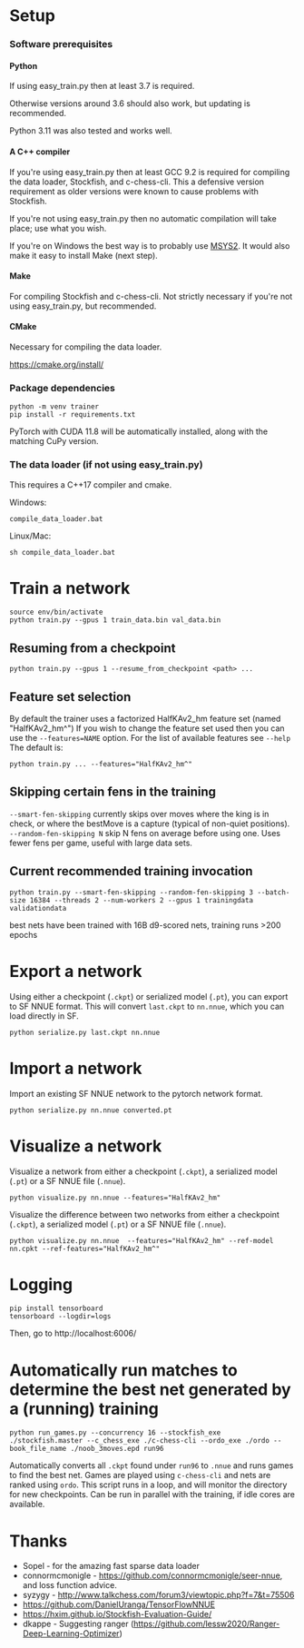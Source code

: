 # Setup

### Software prerequisites

#### Python

If using easy_train.py then at least 3.7 is required.

Otherwise versions around 3.6 should also work, but updating is recommended.

Python 3.11 was also tested and works well.

#### A C++ compiler

If you're using easy_train.py then at least GCC 9.2 is required for compiling the data loader, Stockfish, and c-chess-cli. This a defensive version requirement as older versions were known to cause problems with Stockfish.

If you're not using easy_train.py then no automatic compilation will take place; use what you wish.

If you're on Windows the best way is to probably use [MSYS2](https://www.msys2.org/). It would also make it easy to install Make (next step).

#### Make

For compiling Stockfish and c-chess-cli. Not strictly necessary if you're not using easy_train.py, but recommended.

#### CMake

Necessary for compiling the data loader.

https://cmake.org/install/

### Package dependencies

```
python -m venv trainer
pip install -r requirements.txt
```

PyTorch with CUDA 11.8 will be automatically installed, along with the matching CuPy version.

### The data loader (if not using easy_train.py)

This requires a C++17 compiler and cmake.

Windows:
```
compile_data_loader.bat
```

Linux/Mac:
```
sh compile_data_loader.bat
```

# Train a network

```
source env/bin/activate
python train.py --gpus 1 train_data.bin val_data.bin
```

## Resuming from a checkpoint
```
python train.py --gpus 1 --resume_from_checkpoint <path> ...
```

## Feature set selection
By default the trainer uses a factorized HalfKAv2_hm feature set (named "HalfKAv2_hm^")
If you wish to change the feature set used then you can use the `--features=NAME` option. For the list of available features see `--help`
The default is:
```
python train.py ... --features="HalfKAv2_hm^"
```

## Skipping certain fens in the training

`--smart-fen-skipping` currently skips over moves where the king is in check, or where the bestMove is a capture (typical of non-quiet positions).
`--random-fen-skipping N` skip N fens on average before using one. Uses fewer fens per game, useful with large data sets.

## Current recommended training invocation

```
python train.py --smart-fen-skipping --random-fen-skipping 3 --batch-size 16384 --threads 2 --num-workers 2 --gpus 1 trainingdata validationdata
```
best nets have been trained with 16B d9-scored nets, training runs >200 epochs



# Export a network

Using either a checkpoint (`.ckpt`) or serialized model (`.pt`),
you can export to SF NNUE format.  This will convert `last.ckpt`
to `nn.nnue`, which you can load directly in SF.
```
python serialize.py last.ckpt nn.nnue
```

# Import a network

Import an existing SF NNUE network to the pytorch network format.
```
python serialize.py nn.nnue converted.pt
```

# Visualize a network

Visualize a network from either a checkpoint (`.ckpt`), a serialized model (`.pt`)
or a SF NNUE file (`.nnue`).
```
python visualize.py nn.nnue --features="HalfKAv2_hm"
```

Visualize the difference between two networks from either a checkpoint (`.ckpt`), a serialized model (`.pt`)
or a SF NNUE file (`.nnue`).
```
python visualize.py nn.nnue  --features="HalfKAv2_hm" --ref-model nn.cpkt --ref-features="HalfKAv2_hm^"
```

# Logging

```
pip install tensorboard
tensorboard --logdir=logs
```
Then, go to http://localhost:6006/

# Automatically run matches to determine the best net generated by a (running) training

```
python run_games.py --concurrency 16 --stockfish_exe ./stockfish.master --c_chess_exe ./c-chess-cli --ordo_exe ./ordo --book_file_name ./noob_3moves.epd run96
```

Automatically converts all `.ckpt` found under `run96` to `.nnue` and runs games to find the best net. Games are played using `c-chess-cli` and nets are ranked using `ordo`.
This script runs in a loop, and will monitor the directory for new checkpoints. Can be run in parallel with the training, if idle cores are available.


# Thanks

* Sopel - for the amazing fast sparse data loader
* connormcmonigle - https://github.com/connormcmonigle/seer-nnue, and loss function advice.
* syzygy - http://www.talkchess.com/forum3/viewtopic.php?f=7&t=75506
* https://github.com/DanielUranga/TensorFlowNNUE
* https://hxim.github.io/Stockfish-Evaluation-Guide/
* dkappe - Suggesting ranger (https://github.com/lessw2020/Ranger-Deep-Learning-Optimizer)